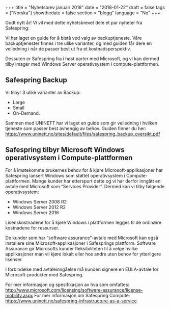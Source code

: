 +++
title = "Nyhetsbrev januari 2018"
date = "2018-01-22"
draft = false
tags = ["Norska"]
showthedate = false
section = "blogg"
language = "No"
+++

Godt nytt år! Vi vil med dette nyhetsbrevet dele et par nyheter fra Safespring:

Vi har laget en guide for å bistå ved valg av backuptjeneste. Våre backuptjenester finnes i tre ulike varianter, og med guiden får dere en veiledning i når de passer best ut fra et kostnadsperspektiv.

Dessuten er Safespring fra i høst parter med Microsoft,
og vi kan dermed tilby imager med Windows Server operativsystem i
compute-plattformen.

<!--more-->

## Safespring Backup

Vi tilbyr 3 ulike varianter av Backup:

* Large
* Small
* On-Demand.

Sammen med UNINETT har vi laget en guide som gir veiledning i hvilken tjeneste som passer best avhengig av behov.
Guiden finner du her:
https://www.uninett.no/sites/default/files/safespring_backup_oversikt.pdf

## Safespring tilbyr Microsoft Windows operativsystem i Compute-plattformen

For å imøtekomme brukernes behov for å kjøre Microsoft-applikasjoner har Safespring lansert Windows som støttet operativsystem i Compute-plattformen.
Mange kunder har etterspurt dette og vi har derfor inngått en avtale med Microsoft som “Services Provider”. Dermed kan vi tilby følgende operativsystem:

* Windows Server 2008 R2
* Windows Server 2012 R2
* Windows Server 2016

Lisenskostnadene for å kjøre Windows i plattformen legges til de ordinære kostnadene for ressurser.

De kunder som har “software assurance”-avtale med Microsoft kan også installere sine Microsoft-applikasjoner i Safesprings plattform. Software Assurance gir Microsofts kunder fleksibiliteten til å velge hvilke applikasjoner man vil kjøre lokalt eller hos andre uten behov for ytterligere lisenser.

I forbindelse med avtaleinngåelse må kunden signere en EULA-avtale for Microsoft-produkter med Safespring.

For mer informasjon og spesifikasjon av hva som omfattes: http://www.microsoft.com/licensing/software-assurance/license-mobility.aspx
For mer informasjon om Safespring Compute: https://www.uninett.no/safespring-infrastructure-as-a-service
